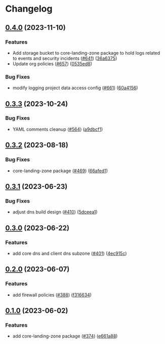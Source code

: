 # Changelog

## [0.4.0](https://github.com/GoogleCloudPlatform/pubsec-declarative-toolkit/compare/solutions/core-landing-zone/0.3.3...solutions/core-landing-zone/0.4.0) (2023-11-10)


### Features

* Add storage bucket to core-landing-zone package to hold logs related to events and security incidents ([#641](https://github.com/GoogleCloudPlatform/pubsec-declarative-toolkit/issues/641)) ([36a6375](https://github.com/GoogleCloudPlatform/pubsec-declarative-toolkit/commit/36a637557d0b436bf217a086d8ebbd06ba5f2bbd))
* Update org policies ([#657](https://github.com/GoogleCloudPlatform/pubsec-declarative-toolkit/issues/657)) ([0535ed8](https://github.com/GoogleCloudPlatform/pubsec-declarative-toolkit/commit/0535ed8fdfcb31d7488917b3f156c7b26b1b1f3c))


### Bug Fixes

* modify logging project data access config ([#661](https://github.com/GoogleCloudPlatform/pubsec-declarative-toolkit/issues/661)) ([60a4156](https://github.com/GoogleCloudPlatform/pubsec-declarative-toolkit/commit/60a415623a28a0304a58600cbde1061c55eaaae2))

## [0.3.3](https://github.com/GoogleCloudPlatform/pubsec-declarative-toolkit/compare/solutions/core-landing-zone/0.3.2...solutions/core-landing-zone/0.3.3) (2023-10-24)


### Bug Fixes

* YAML comments cleanup ([#564](https://github.com/GoogleCloudPlatform/pubsec-declarative-toolkit/issues/564)) ([a9dbcf1](https://github.com/GoogleCloudPlatform/pubsec-declarative-toolkit/commit/a9dbcf1945af3fa00851103994e35a2113978de1))

## [0.3.2](https://github.com/GoogleCloudPlatform/pubsec-declarative-toolkit/compare/solutions/core-landing-zone/0.3.1...solutions/core-landing-zone/0.3.2) (2023-08-18)


### Bug Fixes

* core-landing-zone package ([#469](https://github.com/GoogleCloudPlatform/pubsec-declarative-toolkit/issues/469)) ([66afed1](https://github.com/GoogleCloudPlatform/pubsec-declarative-toolkit/commit/66afed16daf1c9b7afb9c221dd6aaab038deadba))

## [0.3.1](https://github.com/GoogleCloudPlatform/pubsec-declarative-toolkit/compare/solutions/core-landing-zone/0.3.0...solutions/core-landing-zone/0.3.1) (2023-06-23)


### Bug Fixes

* adjust dns build design ([#410](https://github.com/GoogleCloudPlatform/pubsec-declarative-toolkit/issues/410)) ([5dceea1](https://github.com/GoogleCloudPlatform/pubsec-declarative-toolkit/commit/5dceea17e661938ef5c35ade26d1db8f8e9ff9e9))

## [0.3.0](https://github.com/GoogleCloudPlatform/pubsec-declarative-toolkit/compare/solutions/core-landing-zone/0.2.0...solutions/core-landing-zone/0.3.0) (2023-06-22)


### Features

* add core dns and client dns subzone ([#401](https://github.com/GoogleCloudPlatform/pubsec-declarative-toolkit/issues/401)) ([4ec915c](https://github.com/GoogleCloudPlatform/pubsec-declarative-toolkit/commit/4ec915c58014ca84fd1e6a7b65248249be65b28c))

## [0.2.0](https://github.com/GoogleCloudPlatform/pubsec-declarative-toolkit/compare/solutions/core-landing-zone/0.1.0...solutions/core-landing-zone/0.2.0) (2023-06-07)


### Features

* add firewall policies ([#388](https://github.com/GoogleCloudPlatform/pubsec-declarative-toolkit/issues/388)) ([f316634](https://github.com/GoogleCloudPlatform/pubsec-declarative-toolkit/commit/f316634df164a0711fd647fdc2a47aa22652a7dd))

## [0.1.0](https://github.com/GoogleCloudPlatform/pubsec-declarative-toolkit/compare/solutions/core-landing-zone-v0.0.1...solutions/core-landing-zone/0.1.0) (2023-06-02)


### Features

* add core-landing-zone package ([#374](https://github.com/GoogleCloudPlatform/pubsec-declarative-toolkit/issues/374)) ([e661a88](https://github.com/GoogleCloudPlatform/pubsec-declarative-toolkit/commit/e661a88f8f60ee7faa6bb7726165c6f1e468c2ca))
